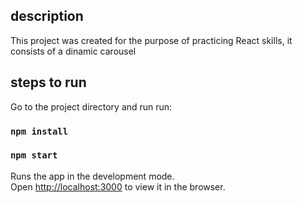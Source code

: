 ## description
This project was created for the purpose of practicing React skills, it consists of a dinamic carousel

## steps to run
Go to the project directory and run run:

### `npm install`
### `npm start`

Runs the app in the development mode.<br />
Open [http://localhost:3000](http://localhost:3000) to view it in the browser.


